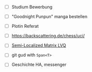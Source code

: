 - [ ] Studium Bewerbung
- [ ] "Goodnight Punpun" manga bestellen
- [ ] Plotin Referat
- [ ] https://backscattering.de/chess/uci/
- [ ] [Semi-Localized Matrix LVQ](http://home.nerbonne.org/Thesis/G2MLVQ.2012-02-29.lowres.pdf) 
- [ ] git gud with `Span<T>`
- [ ] Geschichte HA, messenger

